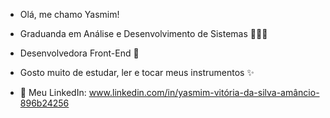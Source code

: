 - Olá, me chamo Yasmim!
- Graduanda em Análise e Desenvolvimento de Sistemas 👩🏻‍💻
- Desenvolvedora Front-End 💜
- Gosto muito de estudar, ler e tocar meus instrumentos ✨


- 🔗 Meu LinkedIn: www.linkedin.com/in/yasmim-vitória-da-silva-amâncio-896b24256


<!---
Yasmim28Amancio/Yasmim28Amancio is a ✨ special ✨ repository because its `README.md` (this file) appears on your GitHub profile.
You can click the Preview link to take a look at your changes.
--->
